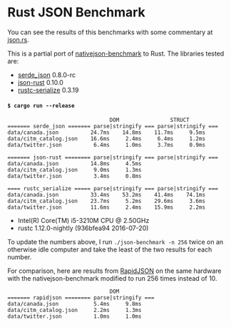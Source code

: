 # Rust JSON Benchmark

You can see the results of this benchmarks with some commentary at [json.rs](http://json.rs).

This is a partial port of
[nativejson-benchmark](https://github.com/miloyip/nativejson-benchmark)
to Rust. The libraries tested are:

- [serde\_json](https://github.com/serde-rs/json) 0.8.0-rc
- [json-rust](https://github.com/maciejhirsz/json-rust) 0.10.0
- [rustc-serialize](https://github.com/rust-lang-nursery/rustc-serialize) 0.3.19

#### `$ cargo run --release`

```
                                DOM                STRUCT
======= serde_json ======= parse|stringify === parse|stringify ===
data/canada.json          24.7ms    14.8ms    11.7ms     9.5ms
data/citm_catalog.json    16.6ms     2.4ms     6.4ms     1.2ms
data/twitter.json          6.4ms     1.0ms     3.7ms     0.9ms

======= json-rust ======== parse|stringify === parse|stringify ===
data/canada.json          14.8ms     4.5ms
data/citm_catalog.json     9.0ms     1.3ms
data/twitter.json          3.4ms     0.8ms

==== rustc_serialize ===== parse|stringify === parse|stringify ===
data/canada.json          33.4ms    53.2ms    41.4ms    74.1ms
data/citm_catalog.json    23.7ms     5.2ms    29.6ms     3.6ms
data/twitter.json         11.6ms     2.4ms    15.9ms     2.2ms
```

- Intel(R) Core(TM) i5-3210M CPU @ 2.50GHz
- rustc 1.12.0-nightly (936bfea94 2016-07-20)

To update the numbers above, I run `./json-benchmark -n 256` twice on an
otherwise idle computer and take the least of the two results for each number.

For comparison, here are results from
[RapidJSON](https://github.com/miloyip/rapidjson) on the same hardware with the
nativejson-benchmark modified to run 256 times instead of 10.

```
                                DOM
======= rapidjson ======== parse|stringify ===
data/canada.json           5.4ms     9.8ms
data/citm_catalog.json     2.2ms     1.3ms
data/twitter.json          1.0ms     1.0ms
```
